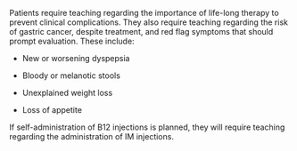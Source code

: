 Patients require teaching regarding the importance of life-long therapy to prevent clinical complications. They also require teaching regarding the risk of gastric cancer, despite treatment, and red flag symptoms that should prompt evaluation. These include:

- New or worsening dyspepsia

- Bloody or melanotic stools

- Unexplained weight loss

- Loss of appetite

If self-administration of B12 injections is planned, they will require teaching regarding the administration of IM injections.
